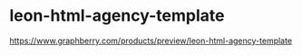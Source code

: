 # leon-html-agency-template
  https://www.graphberry.com/products/preview/leon-html-agency-template
